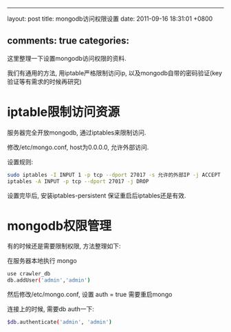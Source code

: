 
---
layout: post
title: mongodb访问权限设置
date: 2011-09-16 18:31:01 +0800

comments: true
categories: 
---

这里整理一下设置mongodb访问权限的资料.

我们有通用的方法, 用iptable严格限制访问ip,
以及mongodb自带的密码验证(key验证等有需求的时候再研究)

iptable限制访问资源
===================

服务器完全开放mongodb, 通过iptables来限制访问.

修改/etc/mongo.conf, host为0.0.0.0, 允许外部访问.

设置规则:

```sh
sudo iptables -I INPUT 1 -p tcp --dport 27017 -s 允许的外部IP -j ACCEPT
iptables -A INPUT -p tcp --dport 27017 -j DROP
```

设置完毕后, 安装iptables-persistent 保证重启后iptables还是有效.

mongodb权限管理
===============

有的时候还是需要限制权限, 方法整理如下:

在服务器本地执行 mongo

```sh
use crawler_db
db.addUser('admin','admin')
```

然后修改/etc/mongo.conf, 设置 auth = true 需要重启mongo

连接上的时候, 需要db auth一下:

```sh
$db.authenticate('admin', 'admin')
```